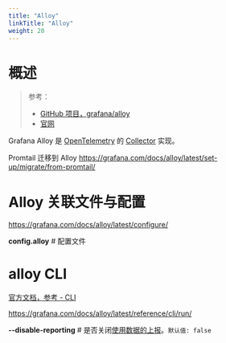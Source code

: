 ```yaml
---
title: "Alloy"
linkTitle: "Alloy"
weight: 20
---
```


# 概述

> 参考：
>
> - [GitHub 项目，grafana/alloy](https://github.com/grafana/alloy)
> - [官网](https://grafana.com/oss/alloy-opentelemetry-collector/)

Grafana Alloy 是 [OpenTelemetry](/docs/6.可观测性/OpenTelemetry/OpenTelemetry.md) 的 [Collector](/docs/6.可观测性/OpenTelemetry/Collector/Collector.md) 实现。

Promtail 迁移到 Alloy https://grafana.com/docs/alloy/latest/set-up/migrate/from-promtail/

# Alloy 关联文件与配置

https://grafana.com/docs/alloy/latest/configure/

**config.alloy** # 配置文件

# alloy CLI

[官方文档，参考 - CLI](https://grafana.com/docs/alloy/latest/reference/cli/)

https://grafana.com/docs/alloy/latest/reference/cli/run/

**--disable-reporting** # 是否关闭[使用数据的上报](https://grafana.com/docs/alloy/latest/data-collection/)。`默认值: false`

